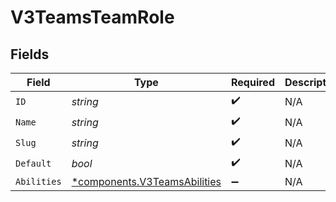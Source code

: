 # V3TeamsTeamRole


## Fields

| Field                                                                       | Type                                                                        | Required                                                                    | Description                                                                 |
| --------------------------------------------------------------------------- | --------------------------------------------------------------------------- | --------------------------------------------------------------------------- | --------------------------------------------------------------------------- |
| `ID`                                                                        | *string*                                                                    | :heavy_check_mark:                                                          | N/A                                                                         |
| `Name`                                                                      | *string*                                                                    | :heavy_check_mark:                                                          | N/A                                                                         |
| `Slug`                                                                      | *string*                                                                    | :heavy_check_mark:                                                          | N/A                                                                         |
| `Default`                                                                   | *bool*                                                                      | :heavy_check_mark:                                                          | N/A                                                                         |
| `Abilities`                                                                 | [*components.V3TeamsAbilities](../../models/components/v3teamsabilities.md) | :heavy_minus_sign:                                                          | N/A                                                                         |